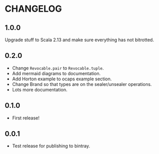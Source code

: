 # CHANGELOG

## 1.0.0

Upgrade stuff to Scala 2.13 and make sure everything has not bitrotted.

## 0.2.0

* Change `Revocable.pair` to `Revocable.tuple`.
* Add mermaid diagrams to documentation.
* Add Horton example to ocaps example section.
* Change Brand so that types are on the sealer/unsealer operations.
* Lots more documentation.

## 0.1.0

* First release!

## 0.0.1

* Test release for publishing to bintray.